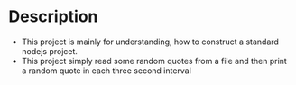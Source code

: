 # Description

- This project is mainly for understanding, how to construct a standard nodejs projcet.
- This project simply read some random quotes from a file and then print a random quote in each three second interval
